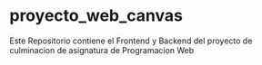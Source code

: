 # proyecto_web_canvas
Este Repositorio contiene el Frontend y Backend del proyecto de culminacion de asignatura de Programacion Web
